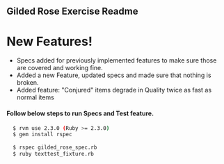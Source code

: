 ## Gilded Rose Exercise Readme

# New Features!

  - Specs added for previously implemented features to make sure those are covered and working fine. 
  - Added a new Feature, updated specs and made sure that nothing is broken.
  - Added feature: "Conjured" items degrade in Quality twice as fast as normal items

#### Follow below steps to run Specs and Test feature.

```sh
  $ rvm use 2.3.0 (Ruby >= 2.3.0)
  $ gem install rspec
  
  $ rspec gilded_rose_spec.rb
  $ ruby texttest_fixture.rb
```